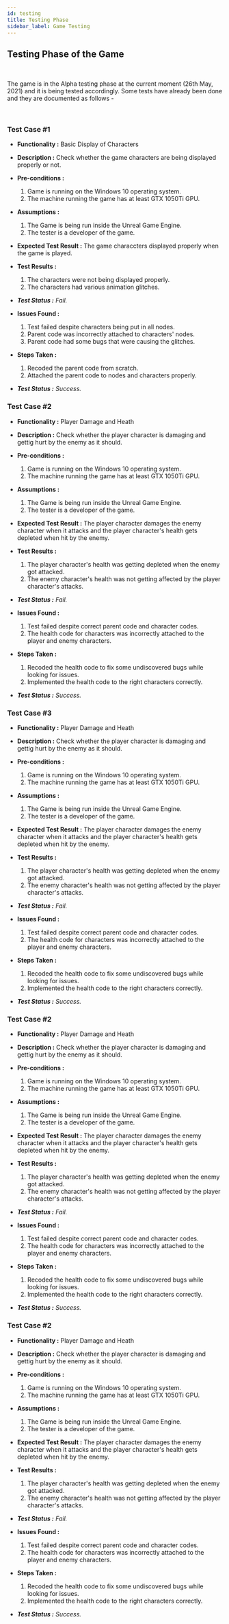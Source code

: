 ```yaml
---
id: testing
title: Testing Phase
sidebar_label: Game Testing
---
```


## Testing Phase of the Game

<br>

The game is in the Alpha testing phase at the current moment (26th May, 2021) and it is being tested accordingly. Some tests have already been done and they are documented as follows -

<br>

### **Test Case #1**

- **Functionality :**  Basic Display of Characters
  
- **Description :** Check whether the game characters are being displayed properly or not.
  
- **Pre-conditions :**
  1. Game is running on the Windows 10 operating system.
  2. The machine running the game has at least GTX 1050Ti GPU.
   
- **Assumptions :**
  1. The Game is being run inside the Unreal Game Engine.
  2. The tester is a developer of the game.
   
- **Expected Test Result :** The game characcters displayed properly when the game is played.

- **Test Results :**
  1. The characters were not being displayed properly.
  2. The characters had various animation glitches.

- _**Test Status :** Fail._

- **Issues Found :**
  1. Test failed despite characters being put in all nodes.
  2. Parent code was incorrectly attached to characters' nodes.
  3. Parent code had some bugs that were causing the glitches.

- **Steps Taken :**
   1. Recoded the parent code from scratch.
   2. Attached the parent code to nodes and characters properly.

- _**Test Status :** Success._

### **Test Case #2**
- **Functionality :**  Player Damage and Heath

- **Description :** Check whether the player character is damaging and gettig hurt by the enemy as it should.

- **Pre-conditions :**
  1. Game is running on the Windows 10 operating system.
  2. The machine running the game has at least GTX 1050Ti GPU.

- **Assumptions :**
  1. The Game is being run inside the Unreal Game Engine.
  2. The tester is a developer of the game.

- **Expected Test Result :** The player character damages the enemy character when it attacks and the player character's health gets depleted when hit by the enemy.

- **Test Results :**
  1. The player character's health was getting depleted when the enemy got attacked.
  2. The enemy character's health was not getting affected by the player character's attacks.

- _**Test Status :** Fail._

- **Issues Found :**
  1. Test failed despite correct parent code and character codes.
  2. The health code for characters was incorrectly attached to the player and enemy characters.

- **Steps Taken :**
   1. Recoded the health code to fix some undiscovered bugs while looking for issues.
   2. Implemented the health code to the right characters correctly.
   
- _**Test Status :** Success._

### **Test Case #3**
- **Functionality :**  Player Damage and Heath

- **Description :** Check whether the player character is damaging and gettig hurt by the enemy as it should.

- **Pre-conditions :**
  1. Game is running on the Windows 10 operating system.
  2. The machine running the game has at least GTX 1050Ti GPU.

- **Assumptions :**
  1. The Game is being run inside the Unreal Game Engine.
  2. The tester is a developer of the game.

- **Expected Test Result :** The player character damages the enemy character when it attacks and the player character's health gets depleted when hit by the enemy.

- **Test Results :**
  1. The player character's health was getting depleted when the enemy got attacked.
  2. The enemy character's health was not getting affected by the player character's attacks.

- _**Test Status :** Fail._

- **Issues Found :**
  1. Test failed despite correct parent code and character codes.
  2. The health code for characters was incorrectly attached to the player and enemy characters.

- **Steps Taken :**
   1. Recoded the health code to fix some undiscovered bugs while looking for issues.
   2. Implemented the health code to the right characters correctly.
   
- _**Test Status :** Success._

### **Test Case #2**
- **Functionality :**  Player Damage and Heath

- **Description :** Check whether the player character is damaging and gettig hurt by the enemy as it should.

- **Pre-conditions :**
  1. Game is running on the Windows 10 operating system.
  2. The machine running the game has at least GTX 1050Ti GPU.

- **Assumptions :**
  1. The Game is being run inside the Unreal Game Engine.
  2. The tester is a developer of the game.

- **Expected Test Result :** The player character damages the enemy character when it attacks and the player character's health gets depleted when hit by the enemy.

- **Test Results :**
  1. The player character's health was getting depleted when the enemy got attacked.
  2. The enemy character's health was not getting affected by the player character's attacks.

- _**Test Status :** Fail._

- **Issues Found :**
  1. Test failed despite correct parent code and character codes.
  2. The health code for characters was incorrectly attached to the player and enemy characters.

- **Steps Taken :**
   1. Recoded the health code to fix some undiscovered bugs while looking for issues.
   2. Implemented the health code to the right characters correctly.
   
- _**Test Status :** Success._

### **Test Case #2**
- **Functionality :**  Player Damage and Heath

- **Description :** Check whether the player character is damaging and gettig hurt by the enemy as it should.

- **Pre-conditions :**
  1. Game is running on the Windows 10 operating system.
  2. The machine running the game has at least GTX 1050Ti GPU.

- **Assumptions :**
  1. The Game is being run inside the Unreal Game Engine.
  2. The tester is a developer of the game.

- **Expected Test Result :** The player character damages the enemy character when it attacks and the player character's health gets depleted when hit by the enemy.

- **Test Results :**
  1. The player character's health was getting depleted when the enemy got attacked.
  2. The enemy character's health was not getting affected by the player character's attacks.

- _**Test Status :** Fail._

- **Issues Found :**
  1. Test failed despite correct parent code and character codes.
  2. The health code for characters was incorrectly attached to the player and enemy characters.

- **Steps Taken :**
   1. Recoded the health code to fix some undiscovered bugs while looking for issues.
   2. Implemented the health code to the right characters correctly.
   
- _**Test Status :** Success._
